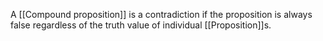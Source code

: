A [[Compound proposition]] is a contradiction if the proposition is always false regardless of the truth value of individual [[Proposition]]s.
